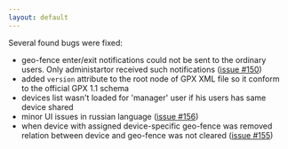 ```yaml
---
layout: default
---
```


Several found bugs were fixed:

* geo-fence enter/exit notifications could not be sent to the ordinary users. Only administartor received such notifications ([issue #150](https://github.com/vitalidze/traccar-web/issues/150))
* added `version` attribute to the root node of GPX XML file so it conform to the official GPX 1.1 schema
* devices list wasn't loaded for 'manager' user if his users has same device shared
* minor UI issues in russian language ([issue #156](https://github.com/vitalidze/traccar-web/issues/156))
* when device with assigned device-specific geo-fence was removed relation between device and geo-fence was not cleared ([issue #155](https://github.com/vitalidze/traccar-web/issues/155))